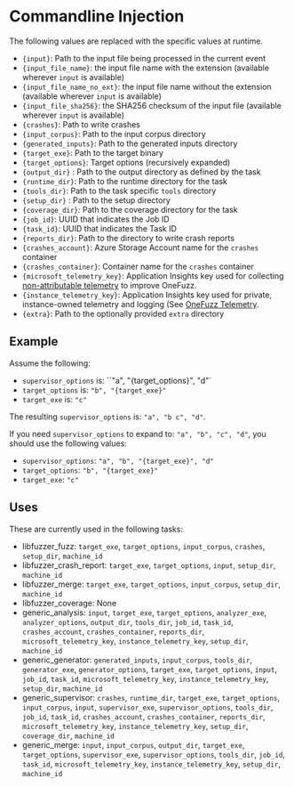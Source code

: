 # Commandline Injection

The following values are replaced with the specific values at runtime.

* `{input}`: Path to the input file being processed in the current event
* `{input_file_name}`: the input file name with the extension (available
  wherever `input` is available)
* `{input_file_name_no_ext}`: the input file name without the extension
  (available wherever `input` is available)
* `{input_file_sha256}`: the SHA256 checksum of the input file (available
   wherever `input` is available)
* `{crashes}`: Path to write crashes
* `{input_corpus}`: Path to the input corpus directory
* `{generated_inputs}`: Path to the generated inputs directory
* `{target_exe}`: Path to the target binary
* `{target_options}`: Target options (recursively expanded)
* `{output_dir}` : Path to the output directory as defined by the task
* `{runtime_dir}`: Path to the runtime directory for the task
* `{tools_dir}`: Path to the task specific `tools` directory
* `{setup_dir}` : Path to the setup directory
* `{coverage_dir}`: Path to the coverage directory for the task
* `{job_id}`: UUID that indicates the Job ID
* `{task_id}`: UUID that indicates the Task ID
* `{reports_dir}`: Path to the directory to write crash reports
* `{crashes_account}`: Azure Storage Account name for the `crashes` container
* `{crashes_container}`: Container name for the `crashes` container
* `{microsoft_telemetry_key}`: Application Insights key used for collecting [non-attributable telemetry](telemetry.md) to improve OneFuzz.
* `{instance_telemetry_key}`: Application Insights key used for private, instance-owned telemetry and logging (See [OneFuzz Telemetry](telemetry.md).
* `{extra}`: Path to the optionally provided `extra` directory

## Example

Assume the following:

* `supervisor_options` is: ``"a", "{target_options}", "d"`
* `target_options` is: `"b", "{target_exe}"`
* `target_exe` is: `"c"`

The resulting `supervisor_options` is: `"a", "b c", "d"`.

If you need `supervisor_options` to expand to: `"a", "b", "c", "d"`, you should use the following values:

* `supervisor_options`: `"a", "b", "{target_exe}", "d"`
* `target_options`: `"b", "{target_exe}"`
* `target_exe`: `"c"`


## Uses

These are currently used in the following tasks:

* libfuzzer\_fuzz: `target_exe`, `target_options`, `input_corpus`, `crashes`,
  `setup_dir`, `machine_id`
* libfuzzer\_crash\_report: `target_exe`, `target_options`, `input`,
  `setup_dir`, `machine_id`
* libfuzzer\_merge: `target_exe`, `target_options`, `input_corpus`,
  `setup_dir`, `machine_id`
* libfuzzer\_coverage: None
* generic\_analysis: `input`, `target_exe`, `target_options`, `analyzer_exe`,
  `analyzer_options`, `output_dir`, `tools_dir`, `job_id`, `task_id`,
  `crashes_account`, `crashes_container`, `reports_dir`,
  `microsoft_telemetry_key`, `instance_telemetry_key`, `setup_dir`,
  `machine_id`
* generic\_generator: `generated_inputs`, `input_corpus`, `tools_dir`,
  `generator_exe`, `generator_options`, `target_exe`, `target_options`,
  `input`, `job_id`, `task_id`, `microsoft_telemetry_key`,
  `instance_telemetry_key`, `setup_dir`, `machine_id`
* generic\_supervisor: `crashes`, `runtime_dir`, `target_exe`, `target_options`,
  `input_corpus`, `input`, `supervisor_exe`, `supervisor_options`, `tools_dir`,
  `job_id`, `task_id`, `crashes_account`, `crashes_container`, `reports_dir`,
  `microsoft_telemetry_key`, `instance_telemetry_key`, `setup_dir`,
  `coverage_dir`, `machine_id`
* generic\_merge: `input`, `input_corpus`, `output_dir`, `target_exe`,
  `target_options`, `supervisor_exe`, `supervisor_options`, `tools_dir`,
  `job_id`, `task_id`, `microsoft_telemetry_key`, `instance_telemetry_key`,
  `setup_dir`, `machine_id`
